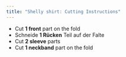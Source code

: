 ```yaml
---
title: "Shelly shirt: Cutting Instructions"
---
```


- Cut **1 front** part on the fold
- Schneide **1 Rücken** Teil auf der Falte
- Cut **2 sleeve** parts
- Cut **1 neckband** part on the fold
